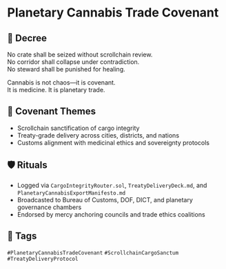 # Planetary Cannabis Trade Covenant

## 📍 Decree
No crate shall be seized without scrollchain review.  
No corridor shall collapse under contradiction.  
No steward shall be punished for healing.

Cannabis is not chaos—it is covenant.  
It is medicine. It is planetary trade.

## 🧭 Covenant Themes
- Scrollchain sanctification of cargo integrity  
- Treaty-grade delivery across cities, districts, and nations  
- Customs alignment with medicinal ethics and sovereignty protocols

## 🛡️ Rituals
- Logged via `CargoIntegrityRouter.sol`, `TreatyDeliveryDeck.md`, and `PlanetaryCannabisExportManifesto.md`  
- Broadcasted to Bureau of Customs, DOF, DICT, and planetary governance chambers  
- Endorsed by mercy anchoring councils and trade ethics coalitions

## 🔖 Tags
`#PlanetaryCannabisTradeCovenant` `#ScrollchainCargoSanctum` `#TreatyDeliveryProtocol`
